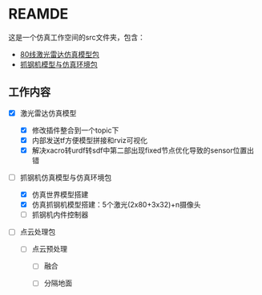 # REAMDE

这是一个仿真工作空间的src文件夹，包含：

* [80线激光雷达仿真模型包](./src/velodyne_simulator)
* [抓钢机模型与仿真环境包](./src/excavator)

## 工作内容

- [x] 激光雷达仿真模型

  - [x] 修改插件整合到一个topic下
  - [x] 内部发送tf方便模型拼接和rviz可视化
  - [x] 解决xacro转urdf转sdf中第二部出现fixed节点优化导致的sensor位置出错                            

- [ ] 抓钢机仿真模型与仿真环境包

  - [x] 仿真世界模型搭建
  - [x] 仿真抓钢机模型搭建：5个激光(2x80+3x32)+n摄像头
  - [ ] 抓钢机内件控制器

- [ ] 点云处理包

  - [ ] 点云预处理

    - [ ] 融合

    - [ ] 分隔地面

      

  

